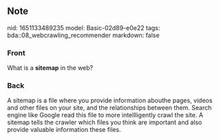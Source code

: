 ## Note
nid: 1651133489235
model: Basic-02d89-e0e22
tags: bda::08_webcrawling_recommender
markdown: false

### Front
What is a <b>sitemap</b> in the web?

### Back
A sitemap is a file where you provide information abouthe pages, videos and other files on your site, and the relationships between them. Search engine like Google read this file to more intellligently crawl the site. A sitemap tells the crawler which files you think are important and also provide valuable information these files.

